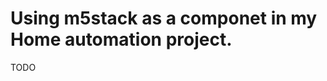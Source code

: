 Using m5stack as a componet in my Home automation project.
=================================================
TODO
